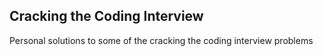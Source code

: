 ## Cracking the Coding Interview
Personal solutions to some of the cracking the coding interview problems
